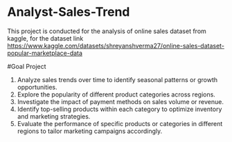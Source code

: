 # Analyst-Sales-Trend
This project is conducted for the analysis of online sales dataset from kaggle, for the dataset link https://www.kaggle.com/datasets/shreyanshverma27/online-sales-dataset-popular-marketplace-data

#Goal Project
1. Analyze sales trends over time to identify seasonal patterns or growth opportunities.
2. Explore the popularity of different product categories across regions.
3. Investigate the impact of payment methods on sales volume or revenue.
4. Identify top-selling products within each category to optimize inventory and marketing strategies.
5. Evaluate the performance of specific products or categories in different regions to tailor marketing campaigns accordingly.
